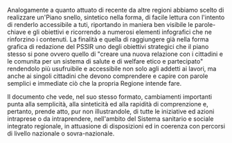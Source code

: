 Analogamente a quanto attuato di recente da altre regioni abbiamo scelto di realizzare un'Piano snello, sintetico nella forma, di facile lettura con l'intento di renderlo accessibile a tuti, riportando in maniera ben visibile le parole-chiave e gli obiettivi e ricorrendo a numerosi elementi infografici che ne rinforzino i contenuti. La finalità e quella di raggiungere già nella forma grafica di redazione del PSSIR uno degli obiettivi strategici che il piano stesso si pone ovvero quello di "creare una nuova relazione con i cittadini e le comunita per un sistema di salute e di welfare etico e partecipato" rendendolo più usufruibile e accessibile non solo agli addetti ai lavori, ma anche ai singoli cittadini che devono comprendere e capire con parole semplici e immediate ciò che la propria Regione intende fare.

Il documento che vede, nel suo stesso formato, cambiamenti importanti punta alla semplicità, alla sinteticità ed alla rapidità di comprenzione e, pertanto, prende atto, pur non illustrandole, di tutte le iniziative ed azioni intraprese o da intraprendere, nell'ambito del Sistema sanitario e sociale integrato regionale, in attuasione di disposizioni ed in coerenza con percorsi di livello nazionale o sovra-nazionale.